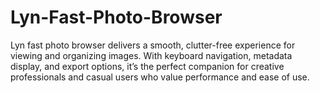 # Lyn-Fast-Photo-Browser
Lyn fast photo browser delivers a smooth, clutter-free experience for viewing and organizing images. With keyboard navigation, metadata display, and export options, it’s the perfect companion for creative professionals and casual users who value performance and ease of use.
